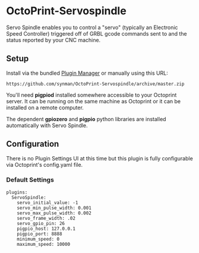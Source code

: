 # OctoPrint-Servospindle

Servo Spindle enables you to control a "servo" (typically an Electronic Speed Controller) triggered off of GRBL
gcode commands sent to and the status reported by your CNC machine.

## Setup

Install via the bundled [Plugin Manager](https://docs.octoprint.org/en/master/bundledplugins/pluginmanager.html)
or manually using this URL:

    https://github.com/synman/OctoPrint-Servospindle/archive/master.zip

You'll need **pigpiod** installed somewhere accessible to your Octoprint server.  It can be running on
the same machine as Octoprint or it can be installed on a remote computer.

The dependent **gpiozero** and **pigpio** python libraries are installed automatically with Servo Spindle.

## Configuration

There is no Plugin Settings UI at this time but this plugin is fully configurable via Octoprint's config.yaml file.

### Default Settings 

    plugins:
      ServoSpindle:
        servo_initial_value: -1
        servo_min_pulse_width: 0.001
        servo_max_pulse_width: 0.002
        servo_frame_width: .02
        servo_gpio_pin: 26
        pigpio_host: 127.0.0.1
        pigpio_port: 8888
        minimum_speed: 0
        maximum_speed: 10000

